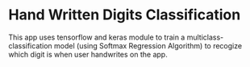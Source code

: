 # Hand Written Digits Classification
This app uses tensorflow and keras module to train a multiclass-classification model (using Softmax Regression Algorithm) to recogize which digit is when user handwrites on the app.